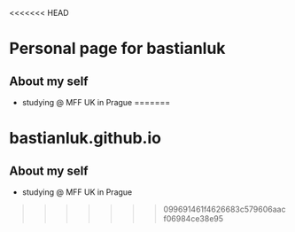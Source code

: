 <<<<<<< HEAD
# Personal page for bastianluk

## About my self
- studying @ MFF UK in Prague
=======
# bastianluk.github.io

## About my self
- studying @ MFF UK in Prague
>>>>>>> 099691461f4626683c579606aacf06984ce38e95
